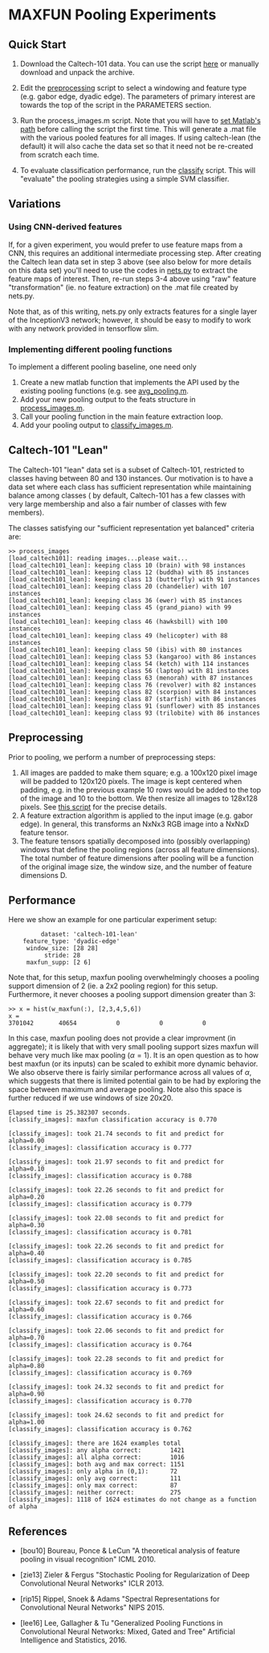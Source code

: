 
# MAXFUN Pooling Experiments

## Quick Start
1.  Download the Caltech-101 data.  You can use the script [here](./src/data/get_caltech101.sh) or manually download and unpack the archive.

2.  Edit the [preprocessing](./src/process_images.m) script to select a windowing and feature type (e.g. gabor edge, dyadic edge).  The parameters of primary interest are towards the top of the script in the PARAMETERS section.

3.  Run the process_images.m script.  Note that you will have to [set Matlab's path](./src/set_path.m) before calling the script the first time.  This will generate a .mat file with the various pooled features for all images.  If using caltech-lean (the default) it will also cache the data set so that it need not be re-created from scratch each time.

4. To evaluate classification performance, run the [classify](./src/classify_images.m) script.  This will "evaluate" the pooling strategies using a simple SVM classifier.

## Variations

### Using CNN-derived features

If, for a given experiment, you would prefer to use feature maps from a CNN, this requires an additional intermediate processing step.  After creating the Caltech lean data set in step 3 above (see also below for more details on this data set) you'll need to use the codes in [nets.py](./src/transforms/CNN/nets.py) to extract the feature maps of interest.  Then, re-run steps 3-4 above using "raw" feature "transformation" (ie. no feature extraction) on the .mat file created by nets.py.  

Note that, as of this writing, nets.py only extracts features for a single layer of the InceptionV3 network; however, it should be easy to modify to work with any network provided in tensorflow slim.

### Implementing different pooling functions

To implement a different pooling baseline, one need only 

1. Create a new matlab function that implements the API used by the existing pooling functions (e.g. see [avg_pooling.m](./src/avg_pooling.m}).
2. Add your new pooling output to the feats structure in [process_images.m](./src/process_images.m).
3. Call your pooling function in the main feature extraction loop.
4. Add your pooling output to [classify_images.m](./src/classify_images.m).


## Caltech-101 "Lean"
The Caltech-101 "lean" data set is a subset of Caltech-101, restricted to classes having between 80 and 130 instances.  Our motivation is to have a data set where each class has sufficient representation while maintaining balance among classes ( by default, Caltech-101 has a few classes with very large membership and also a fair number of classes with few members).  

The classes satisfying our "sufficient representation yet balanced" criteria are:

```
>> process_images
[load_caltech101]: reading images...please wait...
[load_caltech101_lean]: keeping class 10 (brain) with 98 instances
[load_caltech101_lean]: keeping class 12 (buddha) with 85 instances
[load_caltech101_lean]: keeping class 13 (butterfly) with 91 instances
[load_caltech101_lean]: keeping class 20 (chandelier) with 107 instances
[load_caltech101_lean]: keeping class 36 (ewer) with 85 instances
[load_caltech101_lean]: keeping class 45 (grand_piano) with 99 instances
[load_caltech101_lean]: keeping class 46 (hawksbill) with 100 instances
[load_caltech101_lean]: keeping class 49 (helicopter) with 88 instances
[load_caltech101_lean]: keeping class 50 (ibis) with 80 instances
[load_caltech101_lean]: keeping class 53 (kangaroo) with 86 instances
[load_caltech101_lean]: keeping class 54 (ketch) with 114 instances
[load_caltech101_lean]: keeping class 56 (laptop) with 81 instances
[load_caltech101_lean]: keeping class 63 (menorah) with 87 instances
[load_caltech101_lean]: keeping class 76 (revolver) with 82 instances
[load_caltech101_lean]: keeping class 82 (scorpion) with 84 instances
[load_caltech101_lean]: keeping class 87 (starfish) with 86 instances
[load_caltech101_lean]: keeping class 91 (sunflower) with 85 instances
[load_caltech101_lean]: keeping class 93 (trilobite) with 86 instances
```



## Preprocessing

Prior to pooling, we perform a number of preprocessing steps:

1.  All images are padded to make them square; e.g. a 100x120 pixel image will be padded to 120x120 pixels.  The image is kept centered when padding, e.g. in the previous example 10 rows would be added to the top of the image and 10 to the bottom.  We then resize all images to 128x128 pixels.  See [this script](./data/resize_square.m) for the precise details.
2. A feature extraction algorithm is applied to the input image (e.g. gabor edge).  In general, this transforms an NxNx3 RGB image into a NxNxD feature tensor.
3. The feature tensors spatially decomposed into (possibly overlapping) windows that define the pooling regions (across all feature dimensions).  The total number of feature dimensions after pooling will be a function of the original image size, the window size, and the number of feature dimensions D.


## Performance

Here we show an example for one particular experiment setup:

```
         dataset: 'caltech-101-lean'
    feature_type: 'dyadic-edge'
     window_size: [28 28]
          stride: 28
     maxfun_supp: [2 6]
```

Note that, for this setup, maxfun pooling overwhelmingly chooses a pooling support dimension of 2 (ie. a 2x2 pooling region) for this setup.   Furthermore, it never chooses a pooling support dimension greater than 3:

```
>> x = hist(w_maxfun(:), [2,3,4,5,6])
x =
3701042       40654           0           0           0
```

In this case, maxfun pooling does not provide a clear improvment (in aggregate); it is likely that with very small pooling support sizes maxfun will behave very much like max pooling ($\alpha=1$).  It is an open question as to how best maxfun (or its inputs) can be scaled to exhibit more dynamic behavior.  We also observe there is fairly similar performance across all values of $\alpha$, which suggests that there is limited potential gain to be had by exploring the space between maximum and average pooling.  Note also this space is further reduced if we use windows of size 20x20.

```
Elapsed time is 25.382307 seconds.
[classify_images]: maxfun classification accuracy is 0.770

[classify_images]: took 21.74 seconds to fit and predict for alpha=0.00
[classify_images]: classification accuracy is 0.777

[classify_images]: took 21.97 seconds to fit and predict for alpha=0.10
[classify_images]: classification accuracy is 0.788

[classify_images]: took 22.26 seconds to fit and predict for alpha=0.20
[classify_images]: classification accuracy is 0.779

[classify_images]: took 22.08 seconds to fit and predict for alpha=0.30
[classify_images]: classification accuracy is 0.781

[classify_images]: took 22.26 seconds to fit and predict for alpha=0.40
[classify_images]: classification accuracy is 0.785

[classify_images]: took 22.20 seconds to fit and predict for alpha=0.50
[classify_images]: classification accuracy is 0.773

[classify_images]: took 22.67 seconds to fit and predict for alpha=0.60
[classify_images]: classification accuracy is 0.766

[classify_images]: took 22.06 seconds to fit and predict for alpha=0.70
[classify_images]: classification accuracy is 0.764

[classify_images]: took 22.28 seconds to fit and predict for alpha=0.80
[classify_images]: classification accuracy is 0.769

[classify_images]: took 24.32 seconds to fit and predict for alpha=0.90
[classify_images]: classification accuracy is 0.770

[classify_images]: took 24.62 seconds to fit and predict for alpha=1.00
[classify_images]: classification accuracy is 0.762

[classify_images]: there are 1624 examples total
[classify_images]: any alpha correct:        1421
[classify_images]: all alpha correct:        1016
[classify_images]: both avg and max correct: 1151
[classify_images]: only alpha in (0,1):      72
[classify_images]: only avg correct:         111
[classify_images]: only max correct:         87
[classify_images]: neither correct:          275
[classify_images]: 1118 of 1624 estimates do not change as a function of alpha
```

## References

* [bou10] Boureau, Ponce & LeCun "A theoretical analysis of feature pooling in visual recognition" ICML 2010.

* [zie13] Zieler & Fergus "Stochastic Pooling for Regularization of Deep Convolutional Neural Networks" ICLR 2013.

* [rip15] Rippel, Snoek & Adams "Spectral Representations for Convolutional Neural Networks" NIPS 2015.
 * [lee16] Lee, Gallagher & Tu "Generalized Pooling Functions in Convolutional Neural Networks: Mixed, Gated and Tree" Artificial Intelligence and Statistics, 2016.

